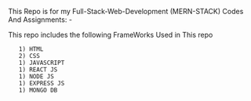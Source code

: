 This Repo is for my Full-Stack-Web-Development (MERN-STACK) Codes And Assignments: -

  This repo includes the following FrameWorks Used in This repo  
  
       1) HTML
       2) CSS
       1) JAVASCRIPT
       1) REACT JS
       1) NODE JS
       1) EXPRESS JS
       1) MONGO DB
       
       
       
